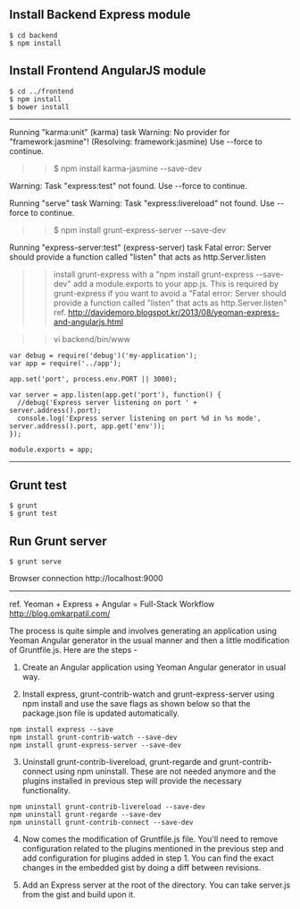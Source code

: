 ## Install Backend Express module

```
$ cd backend
$ npm install
```

## Install Frontend AngularJS module

```
$ cd ../frontend
$ npm install 
$ bower install
```

----------

Running "karma:unit" (karma) task
Warning: No provider for "framework:jasmine"! (Resolving: framework:jasmine) Use --force to continue.

>> $ npm install karma-jasmine --save-dev


Warning: Task "express:test" not found. Use --force to continue.

Running "serve" task
Warning: Task "express:livereload" not found. Use --force to continue.

>> $ npm install grunt-express-server --save-dev

Running "express-server:test" (express-server) task
Fatal error: Server should provide a function called "listen" that acts as http.Server.listen

>> install grunt-express with a "npm install grunt-express --save-dev"
add a module.exports to your app.js. This is required by grunt-express if you want to avoid a "Fatal error: Server should provide a function called "listen" that acts as http.Server.listen"
 ref. http://davidemoro.blogspot.kr/2013/08/yeoman-express-and-angularjs.html

>> vi backend/bin/www

```
var debug = require('debug')('my-application');
var app = require('../app');

app.set('port', process.env.PORT || 3000);

var server = app.listen(app.get('port'), function() {
  //debug('Express server listening on port ' + server.address().port);
  console.log('Express server listening on port %d in %s mode', server.address().port, app.get('env'));
});

module.exports = app;
```

---------------------

## Grunt test

```
$ grunt 
$ grunt test
```
## Run Grunt server

```
$ grunt serve
```

Browser connection
 http://localhost:9000


---------------
ref. Yeoman + Express + Angular = Full-Stack Workflow
	http://blog.omkarpatil.com/

The process is quite simple and involves generating an application using Yeoman Angular generator in the usual manner and then a little modification of Gruntfile.js. Here are the steps - 

1. Create an Angular application using Yeoman Angular generator in usual way.

2. Install express, grunt-contrib-watch and grunt-express-server using npm install and use the save flags as shown below so that the package.json file is updated automatically.

```
npm install express --save
npm install grunt-contrib-watch --save-dev
npm install grunt-express-server --save-dev
```

3. Uninstall grunt-contrib-livereload, grunt-regarde and grunt-contrib-connect using npm uninstall. These are not needed anymore and the plugins installed in previous step will provide the necessary functionality.

```
npm uninstall grunt-contrib-livereload --save-dev
npm uninstall grunt-regarde --save-dev
npm uninstall grunt-contrib-connect --save-dev
```

4. Now comes the modification of Gruntfile.js file. You'll need to remove configuration related to the plugins mentioned in the previous step and add configuration for plugins added in step 1. You can find the exact changes in the embedded gist by doing a diff between revisions.

5. Add an Express server at the root of the directory. You can take server.js from the gist and build upon it. 	